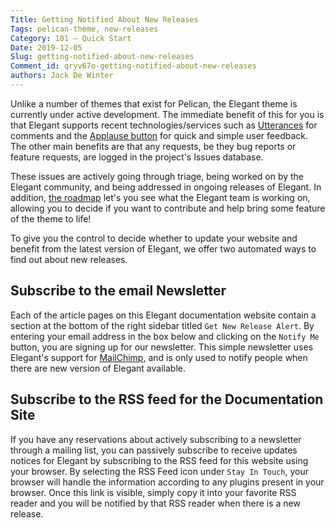```yaml
---
Title: Getting Notified About New Releases
Tags: pelican-theme, new-releases
Category: 101 — Quick Start
Date: 2019-12-05
Slug: getting-notified-about-new-releases
Comment_id: qryv67o-getting-notified-about-new-releases
authors: Jack De Winter
---
```


Unlike a number of themes that exist for Pelican, the Elegant theme is currently under
active development. The immediate benefit of this for you is that Elegant supports
recent technologies/services such as [Utterances](https://utteranc.es/) for comments and
the [Applause button](https://applause-button.com/) for quick and simple user feedback.
The other main benefits are that any requests, be they bug reports or feature requests,
are logged in the project's Issues database.

These issues are actively going through triage, being worked on by the Elegant community,
and being addressed in ongoing releases of Elegant. In addition,
[the roadmap](https://github.com/Pelican-Elegant/elegant/milestones) let's you see what
the Elegant team is working on, allowing you to decide if you want to contribute and
help bring some feature of the theme to life!

To give you the control to decide whether to update your website and benefit from the
latest version of Elegant, we offer two automated ways to find out about new releases.

## Subscribe to the email Newsletter

Each of the article pages on this Elegant documentation website contain a section at
the bottom of the right sidebar titled `Get New Release Alert`. By entering your email
address in the box below and clicking on the `Notify Me` button, you are signing up for
our newsletter. This simple newsletter uses Elegant's support for
[MailChimp](https://mailchimp.com/), <!-- yaspeller ignore -->
and is only used to notify people when there are new version of Elegant available.

## Subscribe to the RSS feed for the Documentation Site

If you have any reservations about actively subscribing to a newsletter through a
mailing list, you can passively subscribe to receive updates notices for Elegant by
subscribing to the RSS feed for this website using your browser. By selecting the RSS
Feed icon under `Stay In Touch`, your browser will handle the information according to
any plugins present in your browser. Once this link is visible, simply copy it into
your favorite RSS reader and you will be notified by that RSS reader when there is a
new release.
